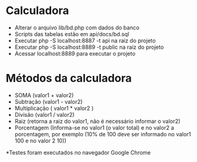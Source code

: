 # Calculadora

- Alterar o arquivo lib/bd.php com dados do banco
- Scripts das tabelas estão em api/docs/bd.sql
- Executar php -S localhost:8887 -t api na raiz do projeto
- Executar php -S localhost:8889 -t public na raiz do projeto
- Acessar localhost:8889 para executar o projeto

# Métodos da calculadora

- SOMA (valor1 + valor2)
- Subtração (valor1 - valor2)
- Multiplicação ( valor1 * valor2 )
- Divisão (valor1 / valor2)
- Raiz (retorna a raiz do valor1, não é necessário informar o valor2)
- Porcentagem (Informa-se no valor1 (o valor total) e no valor2 a porcentagem, por exemplo (10% de 100 deve ser informado no valor1 100 e no valor 2 10))

*Testes foram executados no navegador Google Chrome

